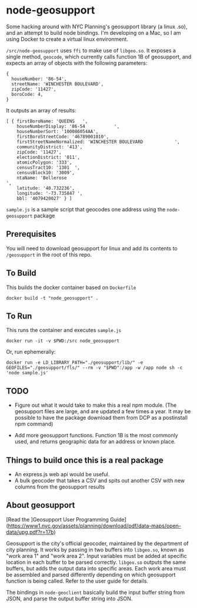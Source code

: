 # node-geosupport

Some hacking around with NYC Planning's geosupport library (a linux .so), and an attempt to build node bindings.  I'm developing on a Mac, so I am using Docker to create a virtual linux environment.  

`/src/node-geosupport` uses `ffi` to make use of `libgeo.so`.  It exposes a single method, `geocode`, which currently calls function 1B of geosupport, and expects an array of objects with the following parameters:

```
{
  houseNumber: '86-54',
  streetName: 'WINCHESTER BOULEVARD',
  zipCode: '11427',
  boroCode: 4,
}
```

It outputs an array of results:

```
[ { firstBoroName: 'QUEENS   ',
    houseNumberDisplay: '86-54           ',
    houseNumberSort: '100086054AA',
    firstBoroStreetCode: '46789001010',
    firstStreetNameNormalized: 'WINCHESTER BOULEVARD            ',
    communityDistrict: '413',
    zipCode: '11427',
    electionDistrict: '011',
    atomicPolygon: '333',
    censusTract10: '1301  ',
    censusBlock10: '3009',
    ntaName: 'Bellerose                                                                  ',
    latitude: '40.732236',
    longitude: '-73.735847 ',
    bbl: '4079420027' } ]
```



`sample.js` is a sample script that geocodes one address using the `node-geosupport` package

## Prerequisites  

You will need to download geosupport for linux and add its contents to `/geosupport` in the root of this repo.  

## To Build
This builds the docker container based on `Dockerfile`

`docker build -t "node_geosupport" .`

## To Run

This runs the container and executes `sample.js`

`docker run -it -v $PWD:/src node_geosupport`

Or, run ephemerally:
```
docker run -e LD_LIBRARY_PATH="./geosupport/lib/" -e GEOFILES="./geosupport/fls/" --rm -v "$PWD":/app -w /app node sh -c 'node sample.js' 
```

## TODO

- Figure out what it would take to make this a real npm module.  (The geosupport files are large, and are updated a few times a year.  It may be possible to have the package download them from DCP as a postinstall npm command)

- Add more geosupport functions.  Function 1B is the most commonly used, and returns geographic data for an address or known place.

## Things to build once this is a real package

- An express.js web api would be useful.
- A bulk geocoder that takes a CSV and spits out another CSV with new columns from the geosupport results

## About geosupport

[Read the ]Geosupport User Programming Guide](https://www1.nyc.gov/assets/planning/download/pdf/data-maps/open-data/upg.pdf?r=17b)

Geosupport is the city's official geocoder, maintained by the department of city planning.  It works by passing in two buffers into `libgeo.so`, known as "work area 1" and "work area 2".  Input variables must be added at specific location in each buffer to be parsed correctly.  `libgeo.so` outputs the same buffers, but adds the output data into specific areas.  Each work area must be assembled and parsed differently depending on which geosupport function is being called.  Refer to the user guide for details.

The bindings in `node-geoclient` basically build the input buffer string from JSON, and parse the output buffer string into JSON.
